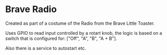 # Brave Radio

Created as part of a costume of the Radio from the Brave Little Toaster.

Uses GPIO to read input controlled by a rotart knob, the logic is based on a switch that is configured for: ["Off", "A", "B", "A + B"].

Also there is a service to autostart etc.

